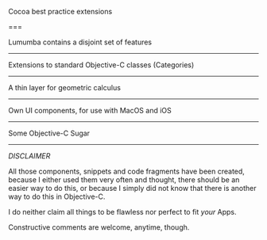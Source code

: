 Cocoa best practice extensions

=== 

Lumumba contains a disjoint set of features

--- 
Extensions to standard Objective-C classes (Categories)

---
A thin layer for geometric calculus

---
Own UI components, for use with MacOS and iOS

---
Some Objective-C Sugar

---
*DISCLAIMER*

All those components, snippets and code fragments have been created,
because I either used them very often and thought, there should be
an easier way to do this, or because I simply did not know that there
is another way to do this in Objective-C.

I do neither claim all things to be flawless nor perfect to fit _your_ Apps.

Constructive comments are welcome, anytime, though.